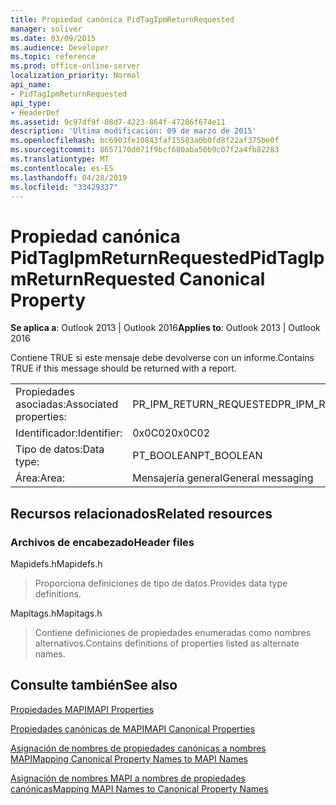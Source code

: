 ```yaml
---
title: Propiedad canónica PidTagIpmReturnRequested
manager: soliver
ms.date: 03/09/2015
ms.audience: Developer
ms.topic: reference
ms.prod: office-online-server
localization_priority: Normal
api_name:
- PidTagIpmReturnRequested
api_type:
- HeaderDef
ms.assetid: 9c97df9f-08d7-4223-864f-47286f674e11
description: 'Última modificación: 09 de marzo de 2015'
ms.openlocfilehash: bc6903fe10843faf15583a0b0fd8f22af375be0f
ms.sourcegitcommit: 8657170d071f9bcf680aba50b9c07f2a4fb82283
ms.translationtype: MT
ms.contentlocale: es-ES
ms.lasthandoff: 04/28/2019
ms.locfileid: "33429337"
---
```

# <a name="pidtagipmreturnrequested-canonical-property"></a><span data-ttu-id="05ae9-103">Propiedad canónica PidTagIpmReturnRequested</span><span class="sxs-lookup"><span data-stu-id="05ae9-103">PidTagIpmReturnRequested Canonical Property</span></span>

  
  
<span data-ttu-id="05ae9-104">**Se aplica a**: Outlook 2013 | Outlook 2016</span><span class="sxs-lookup"><span data-stu-id="05ae9-104">**Applies to**: Outlook 2013 | Outlook 2016</span></span> 
  
<span data-ttu-id="05ae9-105">Contiene TRUE si este mensaje debe devolverse con un informe.</span><span class="sxs-lookup"><span data-stu-id="05ae9-105">Contains TRUE if this message should be returned with a report.</span></span>
  
|||
|:-----|:-----|
|<span data-ttu-id="05ae9-106">Propiedades asociadas:</span><span class="sxs-lookup"><span data-stu-id="05ae9-106">Associated properties:</span></span>  <br/> |<span data-ttu-id="05ae9-107">PR_IPM_RETURN_REQUESTED</span><span class="sxs-lookup"><span data-stu-id="05ae9-107">PR_IPM_RETURN_REQUESTED</span></span>  <br/> |
|<span data-ttu-id="05ae9-108">Identificador:</span><span class="sxs-lookup"><span data-stu-id="05ae9-108">Identifier:</span></span>  <br/> |<span data-ttu-id="05ae9-109">0x0C02</span><span class="sxs-lookup"><span data-stu-id="05ae9-109">0x0C02</span></span>  <br/> |
|<span data-ttu-id="05ae9-110">Tipo de datos:</span><span class="sxs-lookup"><span data-stu-id="05ae9-110">Data type:</span></span>  <br/> |<span data-ttu-id="05ae9-111">PT_BOOLEAN</span><span class="sxs-lookup"><span data-stu-id="05ae9-111">PT_BOOLEAN</span></span>  <br/> |
|<span data-ttu-id="05ae9-112">Área:</span><span class="sxs-lookup"><span data-stu-id="05ae9-112">Area:</span></span>  <br/> |<span data-ttu-id="05ae9-113">Mensajería general</span><span class="sxs-lookup"><span data-stu-id="05ae9-113">General messaging</span></span>  <br/> |
   
## <a name="related-resources"></a><span data-ttu-id="05ae9-114">Recursos relacionados</span><span class="sxs-lookup"><span data-stu-id="05ae9-114">Related resources</span></span>

### <a name="header-files"></a><span data-ttu-id="05ae9-115">Archivos de encabezado</span><span class="sxs-lookup"><span data-stu-id="05ae9-115">Header files</span></span>

<span data-ttu-id="05ae9-116">Mapidefs.h</span><span class="sxs-lookup"><span data-stu-id="05ae9-116">Mapidefs.h</span></span>
  
> <span data-ttu-id="05ae9-117">Proporciona definiciones de tipo de datos.</span><span class="sxs-lookup"><span data-stu-id="05ae9-117">Provides data type definitions.</span></span>
    
<span data-ttu-id="05ae9-118">Mapitags.h</span><span class="sxs-lookup"><span data-stu-id="05ae9-118">Mapitags.h</span></span>
  
> <span data-ttu-id="05ae9-119">Contiene definiciones de propiedades enumeradas como nombres alternativos.</span><span class="sxs-lookup"><span data-stu-id="05ae9-119">Contains definitions of properties listed as alternate names.</span></span>
    
## <a name="see-also"></a><span data-ttu-id="05ae9-120">Consulte también</span><span class="sxs-lookup"><span data-stu-id="05ae9-120">See also</span></span>



[<span data-ttu-id="05ae9-121">Propiedades MAPI</span><span class="sxs-lookup"><span data-stu-id="05ae9-121">MAPI Properties</span></span>](mapi-properties.md)
  
[<span data-ttu-id="05ae9-122">Propiedades canónicas de MAPI</span><span class="sxs-lookup"><span data-stu-id="05ae9-122">MAPI Canonical Properties</span></span>](mapi-canonical-properties.md)
  
[<span data-ttu-id="05ae9-123">Asignación de nombres de propiedades canónicas a nombres MAPI</span><span class="sxs-lookup"><span data-stu-id="05ae9-123">Mapping Canonical Property Names to MAPI Names</span></span>](mapping-canonical-property-names-to-mapi-names.md)
  
[<span data-ttu-id="05ae9-124">Asignación de nombres MAPI a nombres de propiedades canónicas</span><span class="sxs-lookup"><span data-stu-id="05ae9-124">Mapping MAPI Names to Canonical Property Names</span></span>](mapping-mapi-names-to-canonical-property-names.md)

